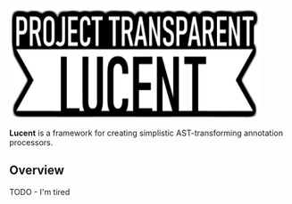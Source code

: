 <img src="https://github.com/project-transparent/lucent/blob/main/lucent.png" alt="Lucent" width="450" height="200"/>

**Lucent** is a framework for creating simplistic AST-transforming annotation processors.

## Overview

TODO - I'm tired
